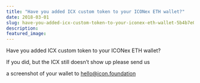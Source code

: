 ```yaml
---
title: "Have you added ICX custom token to your ICONex ETH wallet?"
date: 2018-03-01
slug: have-you-added-icx-custom-token-to-your-iconex-eth-wallet-5b4b7e0d0a24
description:
featured_image:
---
```


Have you added ICX custom token to your ICONex ETH wallet?

If you did, but the ICX still doesn’t show up please send us

a screenshot of your wallet to hello@icon.foundation

